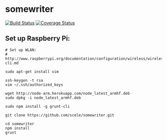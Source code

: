 somewriter
==========
[![Build Status](https://travis-ci.org/scele/somewriter.svg)](https://travis-ci.org/scele/somewriter)
[![Coverage Status](https://coveralls.io/repos/scele/somewriter/badge.svg?branch=master)](https://coveralls.io/r/scele/somewriter?branch=master)

Set up Raspberry Pi:
--------------------

```
# Set up WLAN:
# http://www.raspberrypi.org/documentation/configuration/wireless/wireless-cli.md

sudo apt-get install vim

ssh-keygen -t rsa
vim ~/.ssh/authorized_keys

wget http://node-arm.herokuapp.com/node_latest_armhf.deb
sudo dpkg -i node_latest_armhf.deb

sudo npm install -g grunt-cli

git clone https://github.com/scele/somewriter.git

cd somewriter
npm install
grunt
```
